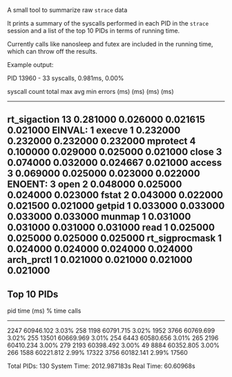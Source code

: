 A small tool to summarize raw `strace` data

It prints a summary of the syscalls performed in each PID in the `strace`
session and a list of the top 10 PIDs in terms of running time.

Currently calls like nanosleep and futex are included in the running time,
which can throw off the results.

Example output:


PID 13960 - 33 syscalls, 0.981ms, 0.00%

  syscall                  count             total             max             avg             min      errors
                                              (ms)            (ms)            (ms)            (ms)
  ---------------       --------        ----------      ----------      ----------      ----------      --------
  rt_sigaction                13          0.281000        0.026000        0.021615        0.021000      EINVAL: 1
  execve                       1          0.232000        0.232000        0.232000        0.232000
  mprotect                     4          0.100000        0.029000        0.025000        0.021000
  close                        3          0.074000        0.032000        0.024667        0.021000
  access                       3          0.069000        0.025000        0.023000        0.022000      ENOENT: 3
  open                         2          0.048000        0.025000        0.024000        0.023000
  fstat                        2          0.043000        0.022000        0.021500        0.021000
  getpid                       1          0.033000        0.033000        0.033000        0.033000
  munmap                       1          0.031000        0.031000        0.031000        0.031000
  read                         1          0.025000        0.025000        0.025000        0.025000
  rt_sigprocmask               1          0.024000        0.024000        0.024000        0.024000
  arch_prctl                   1          0.021000        0.021000        0.021000        0.021000
  ---------------


Top 10 PIDs
-----------

  pid            time (ms)         % time           calls
  ----------    ----------      ---------       ---------
  2247           60946.102          3.03%             258
  1198           60791.715          3.02%            1952
  3766           60769.699          3.02%             255
  13501          60669.969          3.01%             254
  6443           60580.656          3.01%             265
  2196           60410.234          3.00%             279
  2193           60398.492          3.00%              49
  8884           60352.805          3.00%             266
  1588           60221.812          2.99%           17322
  3756           60182.141          2.99%           17560

Total PIDs: 130
System Time: 2012.987183s
Real Time: 60.60968s
